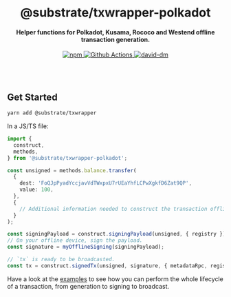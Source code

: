 <br /><br />

<h1 align="center">@substrate/txwrapper-polkadot</h1>
<h4 align="center">Helper functions for Polkadot, Kusama, Rococo and Westend offline transaction generation.</h4>

<p align="center">
  <a href="https://www.npmjs.com/package/@substrate/txwrapper">
    <img alt="npm" src="https://img.shields.io/npm/v/@substrate/txwrapper-polkadot.svg" />
  </a>
  <a href="https://github.com/paritytech/txwrapper/actions">
    <img alt="Github Actions" src="https://github.com/paritytech/txwrapper/workflows/pr/badge.svg" />
  </a>
  <a href="https://david-dm.org/paritytech/txwrapper">
    <img alt="david-dm" src="https://img.shields.io/david/paritytech/txwrapper.svg" />
  </a>
</p>

<br /><br />


## Get Started

```bash
yarn add @substrate/txwrapper
```

In a JS/TS file:

```typescript
import {
  construct,
  methods,
} from '@substrate/txwrapper-polkadot';

const unsigned = methods.balance.transfer(
  {
    dest: 'FoQJpPyadYccjavVdTWxpxU7rUEaYhfLCPwXgkfD6Zat9QP',
    value: 100,
  },
  {
    // Additional information needed to construct the transaction offline.
  }
);

const signingPayload = construct.signingPayload(unsigned, { registry });
// On your offline device, sign the payload.
const signature = myOfflineSigning(signingPayload);

// `tx` is ready to be broadcasted.
const tx = construct.signedTx(unsigned, signature, { metadataRpc, registry });
```

Have a look at the [examples](/packages/txwrapper-examples) to see how you can perform the whole lifecycle of a transaction, from generation to signing to broadcast.
